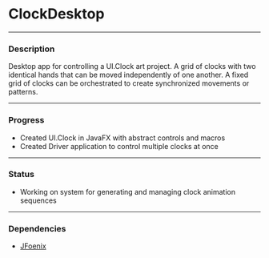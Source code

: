 # ClockDesktop
***
### Description
Desktop app for controlling a UI.Clock art project. A grid of clocks with two identical hands that
can be moved independently of one another. A fixed grid of clocks can be orchestrated to create
synchronized movements or patterns.
***
### Progress
* Created UI.Clock in JavaFX with abstract controls and macros
* Created Driver application to control multiple clocks at once
***
### Status
* Working on system for generating and managing clock animation sequences
***
### Dependencies
* [JFoenix](http://www.jfoenix.com/)